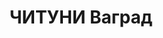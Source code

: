 ---
title: ЧИТУНИ Ваград
description: 'Звание: 13.01.1936 - ст. лейтенант ГБ (ЗСФСР), 20.12.1936 - капитан
  ГБ.

  Награды: 25.04.1934 - знак «Почетный работник ВЧК—ОГПУ (XV)».

  нач. 3 отдела УГБ НКВД Армянской ССР, уволен 07.07.1937.

  ВКВС, ВМН. Расстрелян 03.02.1938.'
---